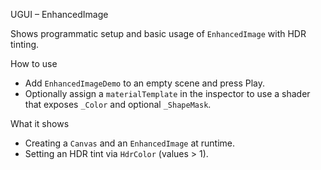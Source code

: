 UGUI – EnhancedImage

Shows programmatic setup and basic usage of `EnhancedImage` with HDR tinting.

How to use
- Add `EnhancedImageDemo` to an empty scene and press Play.
- Optionally assign a `materialTemplate` in the inspector to use a shader that exposes `_Color` and optional `_ShapeMask`.

What it shows
- Creating a `Canvas` and an `EnhancedImage` at runtime.
- Setting an HDR tint via `HdrColor` (values > 1).

